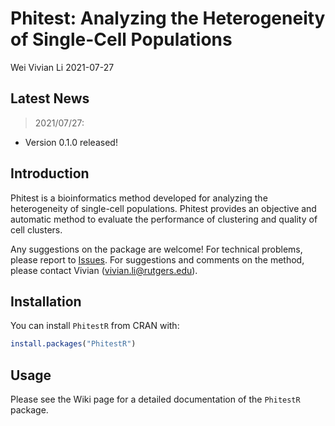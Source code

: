 Phitest: Analyzing the Heterogeneity of Single-Cell Populations
================
Wei Vivian Li
2021-07-27

<!-- README.md is generated from README.Rmd. Please edit that file -->

## Latest News

> 2021/07/27:

-   Version 0.1.0 released!

## Introduction

Phitest is a bioinformatics method developed for analyzing the
heterogeneity of single-cell populations. Phitest provides an objective
and automatic method to evaluate the performance of clustering and
quality of cell clusters.

Any suggestions on the package are welcome! For technical problems,
please report to
[Issues](https://github.com/Vivianstats/Phitest/issues). For suggestions
and comments on the method, please contact Vivian
(<vivian.li@rutgers.edu>).

## Installation

You can install `PhitestR` from CRAN with:

``` r
install.packages("PhitestR")
```

## Usage

Please see the Wiki page for a detailed documentation of the `PhitestR`
package.
